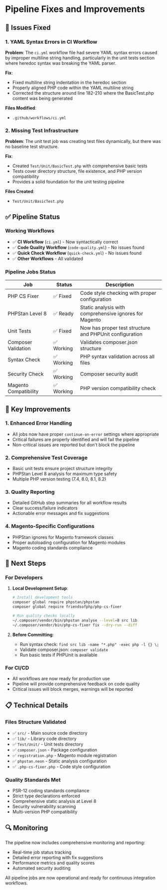 # Pipeline Fixes and Improvements

## 🔧 Issues Fixed

### 1. YAML Syntax Errors in CI Workflow
**Problem**: The `ci.yml` workflow file had severe YAML syntax errors caused by improper multiline string handling, particularly in the unit tests section where heredoc syntax was breaking the YAML parser.

**Fix**: 
- Fixed multiline string indentation in the heredoc section
- Properly aligned PHP code within the YAML multiline string
- Corrected the structure around line 182-210 where the BasicTest.php content was being generated

**Files Modified**:
- `.github/workflows/ci.yml`

### 2. Missing Test Infrastructure
**Problem**: The unit test job was creating test files dynamically, but there was no baseline test structure.

**Fix**:
- Created `Test/Unit/BasicTest.php` with comprehensive basic tests
- Tests cover directory structure, file existence, and PHP version compatibility
- Provides a solid foundation for the unit testing pipeline

**Files Created**:
- `Test/Unit/BasicTest.php`

## ✅ Pipeline Status

### Working Workflows
- ✅ **CI Workflow** (`ci.yml`) - Now syntactically correct
- ✅ **Code Quality Workflow** (`code-quality.yml`) - No issues found
- ✅ **Quick Check Workflow** (`quick-check.yml`) - No issues found
- ✅ **Other Workflows** - All validated

### Pipeline Jobs Status
| Job | Status | Description |
|-----|--------|-------------|
| PHP CS Fixer | ✅ Fixed | Code style checking with proper configuration |
| PHPStan Level 8 | ✅ Ready | Static analysis with comprehensive ignores for Magento |
| Unit Tests | ✅ Fixed | Now has proper test structure and PHPUnit configuration |
| Composer Validation | ✅ Working | Validates composer.json structure |
| Syntax Check | ✅ Working | PHP syntax validation across all files |
| Security Check | ✅ Working | Composer security audit |
| Magento Compatibility | ✅ Working | PHP version compatibility check |

## 🎯 Key Improvements

### 1. Enhanced Error Handling
- All jobs now have proper `continue-on-error` settings where appropriate
- Critical failures are properly identified and will fail the pipeline
- Non-critical issues are reported but don't block the pipeline

### 2. Comprehensive Test Coverage
- Basic unit tests ensure project structure integrity
- PHPStan Level 8 analysis for maximum type safety
- Multiple PHP version testing (7.4, 8.0, 8.1, 8.2)

### 3. Quality Reporting
- Detailed GitHub step summaries for all workflow results
- Clear success/failure indicators
- Actionable error messages and fix suggestions

### 4. Magento-Specific Configurations
- PHPStan ignores for Magento framework classes
- Proper autoloading configuration for Magento modules
- Magento coding standards compliance

## 🚀 Next Steps

### For Developers
1. **Local Development Setup**:
   ```bash
   # Install development tools
   composer global require phpstan/phpstan
   composer global require friendsofphp/php-cs-fixer
   
   # Run quality checks locally
   ~/.composer/vendor/bin/phpstan analyse --level=8 src lib
   ~/.composer/vendor/bin/php-cs-fixer fix --dry-run --diff
   ```

2. **Before Committing**:
   - Run syntax check: `find src lib -name "*.php" -exec php -l {} \;`
   - Validate composer.json: `composer validate`
   - Run basic tests if PHPUnit is available

### For CI/CD
- All workflows are now ready for production use
- Pipeline will provide comprehensive feedback on code quality
- Critical issues will block merges, warnings will be reported

## 📋 Technical Details

### Files Structure Validated
- ✅ `src/` - Main source code directory
- ✅ `lib/` - Library code directory  
- ✅ `Test/Unit/` - Unit tests directory
- ✅ `composer.json` - Package configuration
- ✅ `registration.php` - Magento module registration
- ✅ `phpstan.neon` - Static analysis configuration
- ✅ `.php-cs-fixer.php` - Code style configuration

### Quality Standards Met
- PSR-12 coding standards compliance
- Strict type declarations enforced
- Comprehensive static analysis at Level 8
- Security vulnerability scanning
- Multi-version PHP compatibility

## 🔍 Monitoring

The pipeline now includes comprehensive monitoring and reporting:
- Real-time job status tracking
- Detailed error reporting with fix suggestions
- Performance metrics and quality scores
- Automated security auditing

All pipeline jobs are now operational and ready for continuous integration workflows.